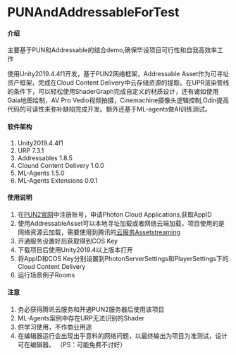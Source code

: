 # PUNAndAddressableForTest

#### 介绍
主要基于PUN和Addressable的结合demo,确保毕设项目可行性和自我高效率工作

使用Unity2019.4.4f1开发，基于PUN2网络框架，Addressable Asset作为可寻址资产框架，完成在Cloud Content Delivery中云存储资源的提取。在UPR渲染管线的条件下，可以轻松使用ShaderGraph完成自定义的材质设计，还有诸如使用Gaia地图绘制，AV Pro Vedio视频拍摄，Cinemachine摄像头逻辑控制,Odin提高代码的可读性来弥补缺陷完成开发。额外还基于ML-agents做AI训练测试。

#### 软件架构
1.   Unity2019.4.4f1
2.   URP 7.3.1
3.   Addressables 1.8.5
4.   Clound Content Delivery 1.0.0
5.   ML-Agents 1.5.0
6.   ML-Agents Extensions 0.0.1

#### 使用说明

1.  在[PUN2官网](https://www.photonengine.com/en-us/Photon)中注册账号，申请Photon Cloud Applications,获取AppID
2.  使用AddressableAsset可以本地寻址加载或者网络云端加载，项目使用的是网络资源云加载，需要使用到腾讯的[云服务Assetstreaming](https://cloud.tencent.com/solution/ucg)
3.  开通服务设置好后获取得到COS Key
4.  下载项目后使用Unity2019.4以上版本打开
5.  将AppID和COS Key分别设置到PhotonServerSettings和PlayerSettings下的Cloud Content Delivery
6.  运行场景例子Rooms

#### 注意

1.  务必获得腾讯云服务和开通PUN2服务器后使用该项目
1.  ML-Agents案例中存在URP无法识别的Shader
2.  供学习使用，不作商业用途
3.  在编辑器运行会出现出乎意料的网络问题，以最终输出为项目为准测试，设计可在编辑器。
（PS：可能免费不讨好）
